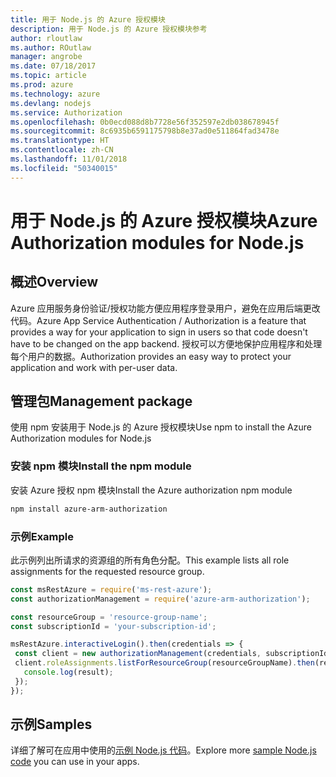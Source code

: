 ```yaml
---
title: 用于 Node.js 的 Azure 授权模块
description: 用于 Node.js 的 Azure 授权模块参考
author: rloutlaw
ms.author: ROutlaw
manager: angrobe
ms.date: 07/18/2017
ms.topic: article
ms.prod: azure
ms.technology: azure
ms.devlang: nodejs
ms.service: Authorization
ms.openlocfilehash: 0b0ecd088d8b7728e56f352597e2db038678945f
ms.sourcegitcommit: 8c6935b6591175798b8e37ad0e511864fad3478e
ms.translationtype: HT
ms.contentlocale: zh-CN
ms.lasthandoff: 11/01/2018
ms.locfileid: "50340015"
---
```

# <a name="azure-authorization-modules-for-nodejs"></a><span data-ttu-id="e6470-103">用于 Node.js 的 Azure 授权模块</span><span class="sxs-lookup"><span data-stu-id="e6470-103">Azure Authorization modules for Node.js</span></span>

## <a name="overview"></a><span data-ttu-id="e6470-104">概述</span><span class="sxs-lookup"><span data-stu-id="e6470-104">Overview</span></span>

<span data-ttu-id="e6470-105">Azure 应用服务身份验证/授权功能方便应用程序登录用户，避免在应用后端更改代码。</span><span class="sxs-lookup"><span data-stu-id="e6470-105">Azure App Service Authentication / Authorization is a feature that provides a way for your application to sign in users so that code doesn't have to be changed on the app backend.</span></span> <span data-ttu-id="e6470-106">授权可以方便地保护应用程序和处理每个用户的数据。</span><span class="sxs-lookup"><span data-stu-id="e6470-106">Authorization provides an easy way to protect your application and work with per-user data.</span></span>

## <a name="management-package"></a><span data-ttu-id="e6470-107">管理包</span><span class="sxs-lookup"><span data-stu-id="e6470-107">Management package</span></span>

<span data-ttu-id="e6470-108">使用 npm 安装用于 Node.js 的 Azure 授权模块</span><span class="sxs-lookup"><span data-stu-id="e6470-108">Use npm to install the Azure Authorization modules for Node.js</span></span>

### <a name="install-the-npm-module"></a><span data-ttu-id="e6470-109">安装 npm 模块</span><span class="sxs-lookup"><span data-stu-id="e6470-109">Install the npm module</span></span>

<span data-ttu-id="e6470-110">安装 Azure 授权 npm 模块</span><span class="sxs-lookup"><span data-stu-id="e6470-110">Install the Azure authorization npm module</span></span>

```bash
npm install azure-arm-authorization
```

### <a name="example"></a><span data-ttu-id="e6470-111">示例</span><span class="sxs-lookup"><span data-stu-id="e6470-111">Example</span></span>

<span data-ttu-id="e6470-112">此示例列出所请求的资源组的所有角色分配。</span><span class="sxs-lookup"><span data-stu-id="e6470-112">This example lists all role assignments for the requested resource group.</span></span>

```javascript
const msRestAzure = require('ms-rest-azure');
const authorizationManagement = require('azure-arm-authorization');

const resourceGroup = 'resource-group-name';
const subscriptionId = 'your-subscription-id';

msRestAzure.interactiveLogin().then(credentials => {
 const client = new authorizationManagement(credentials, subscriptionId);
 client.roleAssignments.listForResourceGroup(resourceGroupName).then(result => {
   console.log(result);
 });
});
```

## <a name="samples"></a><span data-ttu-id="e6470-113">示例</span><span class="sxs-lookup"><span data-stu-id="e6470-113">Samples</span></span>

<span data-ttu-id="e6470-114">详细了解可在应用中使用的[示例 Node.js 代码](https://azure.microsoft.com/resources/samples/?platform=nodejs)。</span><span class="sxs-lookup"><span data-stu-id="e6470-114">Explore more [sample Node.js code](https://azure.microsoft.com/resources/samples/?platform=nodejs) you can use in your apps.</span></span>
